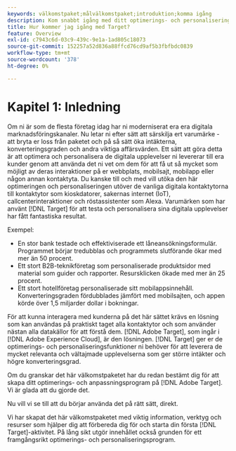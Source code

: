 ```yaml
---
keywords: välkomstpaket;målvälkomstpaket;introduktion;komma igång
description: Kom snabbt igång med ditt optimerings- och personaliseringsprogram med Adobe Target. Välkomstpaketet Adobe [!DNL Target] är en bra startplats.
title: Hur kommer jag igång med Target?
feature: Overview
exl-id: c7943c6d-03c9-439c-9e1a-1ad805c18073
source-git-commit: 152257a52d836a88ffcd76cd9af5b3fbfbdc0839
workflow-type: tm+mt
source-wordcount: '378'
ht-degree: 0%

---
```


# Kapitel 1: Inledning

Om ni är som de flesta företag idag har ni moderniserat era era digitala marknadsföringskanaler. Nu letar ni efter sätt att särskilja ert varumärke - att bryta er loss från paketet och på så sätt öka intäkterna, konverteringsgraden och andra viktiga affärsvärden. Ett sätt att göra detta är att optimera och personalisera de digitala upplevelser ni levererar till era kunder genom att använda det ni vet om dem för att få ut så mycket som möjligt av deras interaktioner på er webbplats, mobilsajt, mobilapp eller någon annan kontaktyta. Du kanske till och med vill utöka den här optimeringen och personaliseringen utöver de vanliga digitala kontaktytorna till kontaktytor som kioskdatorer, sakernas internet (IoT), callcenterinteraktioner och röstassistenter som Alexa. Varumärken som har använt [!DNL Target] för att testa och personalisera sina digitala upplevelser har fått fantastiska resultat.

Exempel:

* En stor bank testade och effektiviserade ett låneansökningsformulär. Programmet börjar tredubblas och programmets slutförande ökar med mer än 50 procent.
* Ett stort B2B-teknikföretag som personaliserade produktsidor med material som guider och rapporter. Resursklicken ökade med mer än 25 procent.
* Ett stort hotellföretag personaliserade sitt mobilappsinnehåll. Konverteringsgraden fördubblades jämfört med mobilsajten, och appen körde över 1,5 miljarder dollar i bokningar.

För att kunna interagera med kunderna på det här sättet krävs en lösning som kan användas på praktiskt taget alla kontaktytor och som använder nästan alla datakällor för att förstå dem. [!DNL Adobe Target], som ingår i [!DNL Adobe Experience Cloud], är den lösningen. [!DNL Target] ger er de optimerings- och personaliseringsfunktioner ni behöver för att leverera de mycket relevanta och vältajmade upplevelserna som ger större intäkter och högre konverteringsgrad.

Om du granskar det här välkomstpaketet har du redan bestämt dig för att skapa ditt optimerings- och anpassningsprogram på [!DNL Adobe Target]. Vi är glada att du gjorde det.

Nu vill vi se till att du börjar använda det på rätt sätt, direkt.

Vi har skapat det här välkomstpaketet med viktig information, verktyg och resurser som hjälper dig att förbereda dig för och starta din första [!DNL Target]-aktivitet. På lång sikt utgör innehållet också grunden för ett framgångsrikt optimerings- och personaliseringsprogram.
